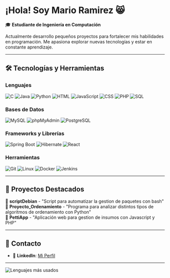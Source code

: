 # ¡Hola! Soy Mario Ramirez 😸

🎓 **Estudiante de Ingeniería en Computación** 

Actualmente desarrollo pequeños proyectos para fortalecer mis habilidades en programación. Me apasiona explorar nuevas tecnologías y estar en constante aprendizaje. 

---

## 🛠️ Tecnologías y Herramientas

### **Lenguajes**  
![C](https://img.shields.io/badge/C-A8B9CC?style=for-the-badge&logo=c&logoColor=black)
![Java](https://img.shields.io/badge/Java-007396?style=for-the-badge&logo=java&logoColor=white)
![Python](https://img.shields.io/badge/Python-3776AB?style=for-the-badge&logo=python&logoColor=white)
![HTML](https://img.shields.io/badge/HTML-E34F26?style=for-the-badge&logo=html5&logoColor=white)
![JavaScript](https://img.shields.io/badge/JavaScript-F7DF1E?style=for-the-badge&logo=javascript&logoColor=black)
![CSS](https://img.shields.io/badge/CSS-1572B6?style=for-the-badge&logo=css3&logoColor=white)
![PHP](https://img.shields.io/badge/PHP-777BB4?style=for-the-badge&logo=php&logoColor=white)
![SQL](https://img.shields.io/badge/SQL-4479A1?style=for-the-badge&logo=postgresql&logoColor=white)

### **Bases de Datos**  
![MySQL](https://img.shields.io/badge/MySQL-005C84?style=for-the-badge&logo=mysql&logoColor=white)
![phpMyAdmin](https://img.shields.io/badge/phpMyAdmin-FF6B6B?style=for-the-badge&logo=php&logoColor=white)
![PostgreSQL](https://img.shields.io/badge/PostgreSQL-316192?style=for-the-badge&logo=postgresql&logoColor=white)

### **Frameworks y Librerías**  
![Spring Boot](https://img.shields.io/badge/Spring%20Boot-6DB33F?style=for-the-badge&logo=spring-boot&logoColor=white)
![Hibernate](https://img.shields.io/badge/Hibernate-59666C?style=for-the-badge&logo=hibernate&logoColor=white)
![React](https://img.shields.io/badge/React-61DAFB?style=for-the-badge&logo=react&logoColor=black)

### **Herramientas**  
![Git](https://img.shields.io/badge/Git-F05032?style=for-the-badge&logo=git&logoColor=white)
![Linux](https://img.shields.io/badge/Linux-FCC624?style=for-the-badge&logo=linux&logoColor=black)
![Docker](https://img.shields.io/badge/Docker-2496ED?style=for-the-badge&logo=docker&logoColor=white)
![Jenkins](https://img.shields.io/badge/Jenkins-D24939?style=for-the-badge&logo=jenkins&logoColor=white)

---

## 🌟 Proyectos Destacados 
🔗 **scriptDebian** - "Script para automatizar la gestion de paquetes con bash"  
🔗 **Proyecto_Ordenamiento** - "Programa para analizar distintos tipos de algoritmos de ordenamiento con Python"  
🔗 **PettiApp** - "Aplicación web para gestion de insumos con Javascript y PHP"  

---

## 📩 Contacto  
<!--- ✉️ **Email**: [tuemail@ejemplo.com](mailto:tuemail@ejemplo.com)-->
- 💼 **LinkedIn**: [Mi Perfil](https://www.linkedin.com/in/mario-ramirez-abab9a318/)

---
![Lenguajes más usados](https://github-readme-stats.vercel.app/api/top-langs/?username=p3p3p3k4z&layout=compact&theme=radical&hide=html,css)
